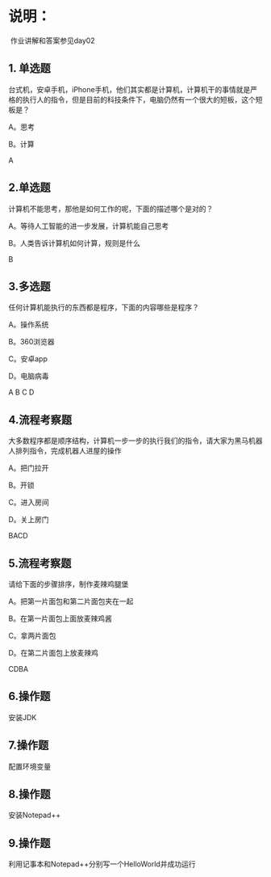 # 说明：

​	作业讲解和答案参见day02

## 1. 单选题

台式机，安卓手机，iPhone手机，他们其实都是计算机，计算机干的事情就是严格的执行人的指令，但是目前的科技条件下，电脑仍然有一个很大的短板，这个短板是？

A。思考

B。计算

 A

 

## 2.单选题

计算机不能思考，那他是如何工作的呢，下面的描述哪个是对的？

A。等待人工智能的进一步发展，计算机能自己思考

B。人类告诉计算机如何计算，规则是什么

 B

## 3.多选题

任何计算机能执行的东西都是程序，下面的内容哪些是程序？

A。操作系统

B。360浏览器

C。安卓app

D。电脑病毒

 A B C D

## 4.流程考察题

大多数程序都是顺序结构，计算机一步一步的执行我们的指令，请大家为黑马机器人排列指令，完成机器人进屋的操作

A。把门拉开

B。开锁

C。进入房间

D。关上房门

 BACD

## 5.流程考察题

请给下面的步骤排序，制作麦辣鸡腿堡

A。把第一片面包和第二片面包夹在一起

B。在第一片面包上面放麦辣鸡酱

C。拿两片面包

D。在第二片面包上放麦辣鸡

 CDBA

## 6.操作题

安装JDK

 

## 7.操作题

配置环境变量

 

## 8.操作题

安装Notepad++

 

## 9.操作题

利用记事本和Notepad++分别写一个HelloWorld并成功运行